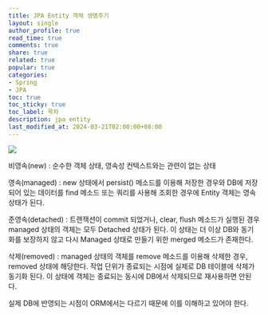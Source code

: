 ```yaml
---
title: JPA Entity 객체 생명주기
layout: single
author_profile: true
read_time: true
comments: true
share: true
related: true
popular: true
categories:
- Spring
- JPA
toc: true
toc_sticky: true
toc_label: 목차
description: jpa entity
last_modified_at: 2024-03-21T02:00:00+08:00
---
```


![](https://i.imgur.com/Wcr2c9E.png)

비영속(new) : 순수한 객체 상태, 영속성 컨텍스트와는 관련이 없는 상태

영속(managed) : new 상태에서 persist() 메소드를 이용해 저장한 경우와 DB에 저장되어 있는 데이터를 find 메소드 또는 쿼리를 사용해 조회한 경우에 Entity 객체는 영속 상태가 된다.

준영속(detached) : 트랜잭션이 commit 되었거나, clear, flush 메소드가 실행된 경우 managed 상태의 객체는 모두 Detached 상태가 된다. 이 상태는 더 이상 DB와 동기화를 보장하지 않고 다시 Managed 상태로 만들기 위한 merged 메소드가 존재한다.

삭제(removed) : managed 상태의 객체를 remove 메소드를 이용해 삭제한 경우, removed 상태에 해당한다. 작업 단위가 종료되는 시점에 실제로 DB 테이블에 삭제가 동기화 된다. 이 상태에 객체는 종료되는 동시에 DB에서 삭제되므로 재사용하면 안된다.

실제 DB에 반영되는 시점이 ORM에서는 다르기 때문에 이를 이해하고 있어야 한다.
